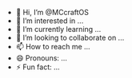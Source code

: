 - 👋 Hi, I’m @MCcraftOS
- 👀 I’m interested in ...
- 🌱 I’m currently learning ...
- 💞️ I’m looking to collaborate on ...
- 📫 How to reach me ...
- 😄 Pronouns: ...
- ⚡ Fun fact: ...

<!---
MCcraftOS/MCcraftOS is a ✨ special ✨ repository because its `README.md` (this file) appears on your GitHub profile.
You can click the Preview link to take a look at your changes.
--->
